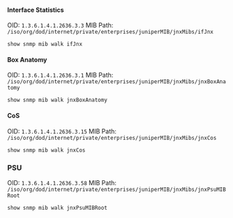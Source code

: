 #### Interface Statistics
OID: ````1.3.6.1.4.1.2636.3.3```` 
MIB Path: ````/iso/org/dod/internet/private/enterprises/juniperMIB/jnxMibs/ifJnx````
```
show snmp mib walk ifJnx
```
#### Box Anatomy
OID: ````1.3.6.1.4.1.2636.3.1````
MIB Path: ````/iso/org/dod/internet/private/enterprises/juniperMIB/jnxMibs/jnxBoxAnatomy````
```
show snmp mib walk jnxBoxAnatomy
```
#### CoS
OID: ````1.3.6.1.4.1.2636.3.15````
MIB Path: ````/iso/org/dod/internet/private/enterprises/juniperMIB/jnxMibs/jnxCos````
```
show snmp mib walk jnxCos
```
### PSU
OID: ````1.3.6.1.4.1.2636.3.58````
MIB Path: ````/iso/org/dod/internet/private/enterprises/juniperMIB/jnxMibs/jnxPsuMIBRoot````
```
show snmp mib walk jnxPsuMIBRoot
```

